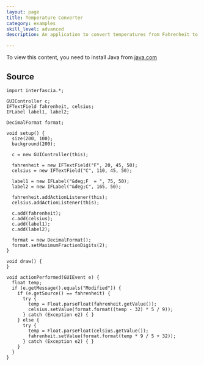 ```yaml
---
layout: page
title: Temperature Converter
category: examples
skill_level: advanced
description: An application to convert temperatures from Fahrenheit to Celsius and vice versa

---
```



<applet code="custom_color" archive="applets/convert.jar" width="200" height="100" mayscript="true">
<param name="image" value="loading.gif">
<param name="boxmessage" value="Loading Processing software...">
<param name="boxbgcolor" value="#FFFFFF">
To view this content, you need to install Java from <a href="http://java.com">java.com</a>
</applet>


Source
------

	import interfascia.*;
	
	GUIController c;
	IFTextField fahrenheit, celsius;
	IFLabel label1, label2;
	
	DecimalFormat format;
	
	void setup() {
	  size(200, 100);
	  background(200);
	  
	  c = new GUIController(this);
	  
	  fahrenheit = new IFTextField("F", 20, 45, 50);
	  celsius = new IFTextField("C", 110, 45, 50);
	  
	  label1 = new IFLabel("&deg;F  = ", 75, 50);
	  label2 = new IFLabel("&deg;C", 165, 50);
	  
	  fahrenheit.addActionListener(this);
	  celsius.addActionListener(this);
	  
	  c.add(fahrenheit);
	  c.add(celsius);
	  c.add(label1);
	  c.add(label2);
	  
	  format = new DecimalFormat();
	  format.setMaximumFractionDigits(2);
	}
	
	void draw() {
	}
	
	void actionPerformed(GUIEvent e) {
	  float temp;
	  if (e.getMessage().equals("Modified")) {
	    if (e.getSource() == fahrenheit) {
	      try {
	        temp = Float.parseFloat(fahrenheit.getValue());
	        celsius.setValue(format.format((temp - 32) * 5 / 9));
	      } catch (Exception e2) { }
	    } else {
	      try {
	        temp = Float.parseFloat(celsius.getValue());
	        fahrenheit.setValue(format.format(temp * 9 / 5 + 32));
	      } catch (Exception e2) { }
	    }
	  }
	}


